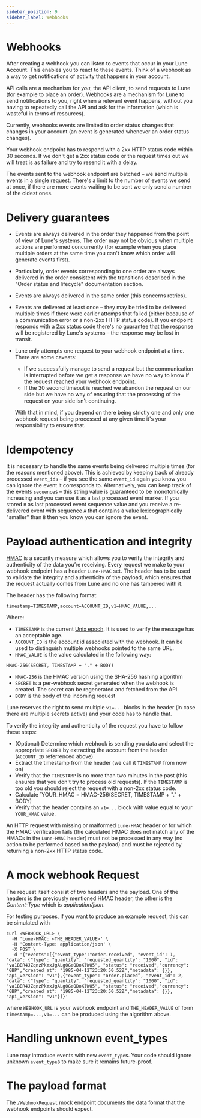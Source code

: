 ```yaml
---
sidebar_position: 9
sidebar_label: Webhooks
---
```


# Webhooks

After creating a webhook you can listen to events that occur in your Lune Account. This enables you to react to these events. Think of a webhook as a way to get notifications of activity that happens in your account.

API calls are a mechanism for *you*, the API client, to send requests to Lune (for example to place an
order). Webhooks are a mechanism for Lune to send notifications to you, right when a relevant event happens,
without you having to repeatedly call the API and ask for the information (which is wasteful in terms
of resources).

Currently, webhooks events are limited to order status changes that changes in your account (an event is generated whenever an order status changes).

Your webhook endpoint has to respond with a 2xx HTTP status code within 30 seconds. If we don't get a 2xx status code or the request times out we will treat is as failure and try to resend it with a delay.

The events sent to the webhook endpoint are batched – we send multiple events in a single request.
There's a limit to the number of events we send at once, if there are more events waiting to be sent
we only send a number of the oldest ones.

# Delivery guarantees

* Events are always delivered in the order they happened from the point of view of Lune's systems.
  The order may not be obvious when multiple actions are performed concurrently (for example when
  you place multiple orders at the same time you can't know which order will generate events first).
* Particularly, order events corresponding to one order are always delivered in the order
  consistent with the transitions described in the "Order status and lifecycle" documentation section.
* Events are always delivered in the same order (this concerns retries).
* Events are delivered at least once – they may be tried to be delivered multiple times
  if there were earlier attemps that failed (either because of a communication error or a non-2xx HTTP
  status code). If you endpoint responds with a 2xx status code there's no guarantee that the response
  will be registered by Lune's systems – the response may be lost in transit.
* Lune only attempts one request to your webhook endpoint at a time. There are some caveats:

  * If we successfully manage to send a request but the communication is interrupted before we get
    a response we have no way to know if the request reached your webhook endpoint.
  * If the 30 second timeout is reached we abandon the request on our side but we have no way
    of ensuring that the processing of the request on your side isn't continuing.

  With that in mind, if you depend on there being strictly one and only one webhook request being
  processed at any given time it's your responsibility to ensure that.

# Idempotency
It is necessary to handle the same events being delivered multiple times (for the reasons mentioned
above). This is achieved by keeping track of already processed `event_id`s – if you see the same
`event_id` again you know you can ignore the event it corresponds to. Alternatively, you can keep
track of the events `sequence`s – this string value is guaranteed to be monotonically increasing and
you can use it as a last processed event marker. If you stored `B` as last processed event sequence
value and you receive a re-delivered event with sequence `A` that contains a value lexicographically
"smaller" than `B` then you know you can ignore the event.

# Payload authentication and integrity
[HMAC](https://en.wikipedia.org/wiki/HMAC) is a security measure which allows you to verify the
integrity and authenticity of the data you’re receiving. Every request we make to your webhook
endpoint has a header `Lune-HMAC` set. The header has to be used to validate the integrity and
authenticity of the payload, which ensures that the request actually comes from Lune and no one has
tampered with it.

The header has the following format:

```
timestamp=TIMESTAMP,account=ACCOUNT_ID,v1=HMAC_VALUE,...
```

Where:
* `TIMESTAMP` is the current [Unix epoch](https://en.wikipedia.org/wiki/Unix_time). It is used to
verify the message has an acceptable age.
* `ACCOUNT_ID` is the account id associated with the webhook. It can be used to distinguish multiple
webhooks pointed to the same URL.
* `HMAC_VALUE` is the value calculated in the following way:

```
HMAC-256(SECRET, TIMESTAMP + "." + BODY)
```

* `HMAC-256` is the HMAC version using the SHA-256 hashing algorithm
* `SECRET` is a per-webhook secret generated when the webhook is created. The secret can be
  regenerated and fetched from the API.
* `BODY` is the body of the incoming request

Lune reserves the right to send multiple `v1=...` blocks in the header (in case there are multiple
secrets active) and your code has to handle that.

To verify the integrity and authenticity of the request you have to follow these steps\:
* (Optional) Determine which webhook is sending you data and select the appropriate `SECRET` by
extracting the account from the header (`ACCOUNT_ID` referrenced above)
* Extract the timestamp from the header (we call it `TIMESTAMP` from now on)
* Verify that the `TIMESTAMP` is no more than two minutes in the past (this ensures that you don't
  try to process old requests). If the `TIMESTAMP` is too old you should reject the request with
  a non-2xx status code.
* Calculate `YOUR_HMAC = HMAC-256(SECRET, TIMESTAMP + "." + BODY)
* Verify that the header contains an `v1=...` block with value equal to your `YOUR_HMAC` value.

An HTTP request with missing or malformed `Lune-HMAC` header or for which the HMAC verification
fails (the calculated HMAC does not match any of the HMACs in the `Lune-HMAC` header) must not be
processed in any way (no action to be performed based on the payload) and must be rejected by
returning a non-2xx HTTP status code.

# A mock webhook Request
The request itself consist of two headers and the payload. One of the headers is the previously mentioned HMAC header, the other is the *Content-Type* which is *application/json*.

For testing purposes, if you want to produce an example request, this can be simulated with
```
curl <WEBHOOK_URL> \
  -H 'Lune-HMAC: <THE_HEADER_VALUE>' \
  -H 'Content-Type: application/json' \
  -X POST \
  -d '{"events":[{"event_type":"order.received", "event_id": 1, "data": {"type": "quantity", "requested_quantity": "1000", "id": "va1BER4JZqnzPkYxJgALg0GeQDoXlWO5", "status": "received","currency": "GBP","created_at": "1985-04-12T23:20:50.52Z","metadata": {}}, "api_version": "v1"},{"event_type": "order.placed”, "event_id": 2, "data": {"type": "quantity", "requested_quantity": "1000", "id": "va1BER4JZqnzPkYxJgALg0GeQDoXlWO5", "status": "received","currency": "GBP","created_at": "1985-04-12T23:20:50.52Z","metadata": {}}, "api_version": "v1"}]}'
```

where `WEBHOOK_URL` is your webhook endpoint and `THE_HEADER_VALUE` of form `timestamp=...,v1=...`
can be produced using the algorithm above.

# Handling unknown event_types
Lune may introduce events with new `event_type`s. Your code should ignore unknown `event_type`s
to make sure it remains future-proof.

# The payload format
The `/WebhookRequest` mock endpoint documents the data format that the webhook endpoints should expect.
